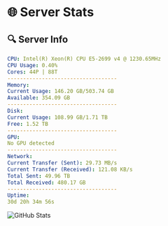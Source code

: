 # 🌐 Server Stats
## 🔍 Server Info
```yaml
CPU: Intel(R) Xeon(R) CPU E5-2699 v4 @ 1230.65MHz
CPU Usage: 0.40%
Cores: 44P | 88T
-----------------------------------
Memory:
Current Usage: 146.20 GB/503.74 GB
Available: 354.09 GB
-----------------------------------
Disk:
Current Usage: 108.99 GB/1.71 TB
Free: 1.52 TB
-----------------------------------
GPU:
No GPU detected
-----------------------------------
Network:
Current Transfer (Sent): 29.73 MB/s
Current Transfer (Received): 121.08 KB/s
Total Sent: 49.96 TB
Total Received: 480.17 GB
-----------------------------------
Uptime:
30d 20h 34m 56s
```
![GitHub Stats](https://img.shields.io/badge/Updated-2025-04-07_17:57:45-blue)